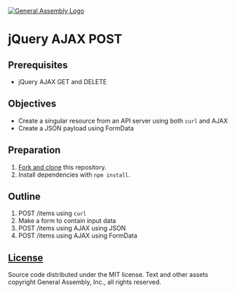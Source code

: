 [![General Assembly Logo](https://camo.githubusercontent.com/1a91b05b8f4d44b5bbfb83abac2b0996d8e26c92/687474703a2f2f692e696d6775722e636f6d2f6b6538555354712e706e67)](https://generalassemb.ly/education/web-development-immersive)

# jQuery AJAX POST

## Prerequisites

-   jQuery AJAX GET and DELETE

## Objectives

-   Create a singular resource from an API server using both `curl` and AJAX
-   Create a JSON payload using FormData

## Preparation

1.  [Fork and clone](https://github.com/ga-wdi-boston/meta/wiki/ForkAndClone)
    this repository.
1.  Install dependencies with `npm install`.

## Outline

1.  POST /items using `curl`
1.  Make a form to contain input data
1.  POST /items using AJAX using JSON
1.  POST /items using AJAX using FormData

## [License](LICENSE)

Source code distributed under the MIT license. Text and other assets copyright
General Assembly, Inc., all rights reserved.

